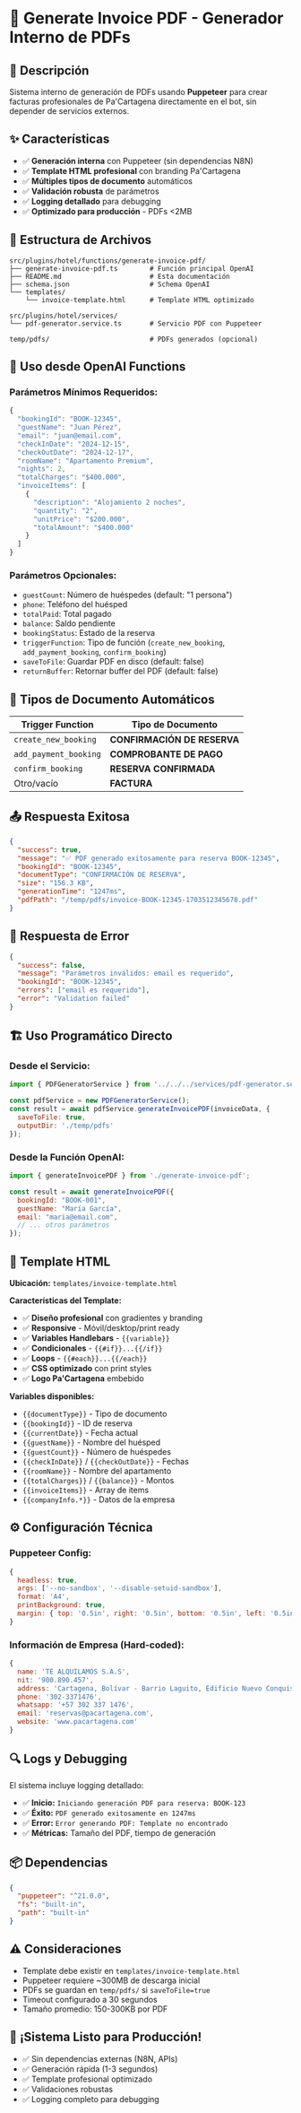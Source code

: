 # 📄 Generate Invoice PDF - Generador Interno de PDFs

## 🎯 **Descripción**
Sistema interno de generación de PDFs usando **Puppeteer** para crear facturas profesionales de Pa'Cartagena directamente en el bot, sin depender de servicios externos.

## ✨ **Características**
- ✅ **Generación interna** con Puppeteer (sin dependencias N8N)
- ✅ **Template HTML profesional** con branding Pa'Cartagena
- ✅ **Múltiples tipos de documento** automáticos
- ✅ **Validación robusta** de parámetros
- ✅ **Logging detallado** para debugging
- ✅ **Optimizado para producción** - PDFs <2MB

## 📁 **Estructura de Archivos**
```
src/plugins/hotel/functions/generate-invoice-pdf/
├── generate-invoice-pdf.ts        # Función principal OpenAI
├── README.md                      # Esta documentación
├── schema.json                    # Schema OpenAI
└── templates/
    └── invoice-template.html      # Template HTML optimizado

src/plugins/hotel/services/
└── pdf-generator.service.ts       # Servicio PDF con Puppeteer

temp/pdfs/                         # PDFs generados (opcional)
```

## 🔧 **Uso desde OpenAI Functions**

### **Parámetros Mínimos Requeridos:**
```javascript
{
  "bookingId": "BOOK-12345",
  "guestName": "Juan Pérez",
  "email": "juan@email.com", 
  "checkInDate": "2024-12-15",
  "checkOutDate": "2024-12-17",
  "roomName": "Apartamento Premium",
  "nights": 2,
  "totalCharges": "$400.000",
  "invoiceItems": [
    {
      "description": "Alojamiento 2 noches",
      "quantity": "2",
      "unitPrice": "$200.000",
      "totalAmount": "$400.000"
    }
  ]
}
```

### **Parámetros Opcionales:**
- `guestCount`: Número de huéspedes (default: "1 persona")
- `phone`: Teléfono del huésped
- `totalPaid`: Total pagado
- `balance`: Saldo pendiente  
- `bookingStatus`: Estado de la reserva
- `triggerFunction`: Tipo de función (`create_new_booking`, `add_payment_booking`, `confirm_booking`)
- `saveToFile`: Guardar PDF en disco (default: false)
- `returnBuffer`: Retornar buffer del PDF (default: false)

## 🎨 **Tipos de Documento Automáticos**

| Trigger Function | Tipo de Documento |
|------------------|-------------------|
| `create_new_booking` | **CONFIRMACIÓN DE RESERVA** |
| `add_payment_booking` | **COMPROBANTE DE PAGO** |
| `confirm_booking` | **RESERVA CONFIRMADA** |
| Otro/vacío | **FACTURA** |

## 📤 **Respuesta Exitosa**
```json
{
  "success": true,
  "message": "✅ PDF generado exitosamente para reserva BOOK-12345",
  "bookingId": "BOOK-12345",
  "documentType": "CONFIRMACIÓN DE RESERVA",
  "size": "156.3 KB",
  "generationTime": "1247ms",
  "pdfPath": "/temp/pdfs/invoice-BOOK-12345-1703512345678.pdf"
}
```

## 🚫 **Respuesta de Error**
```json
{
  "success": false,
  "message": "Parámetros inválidos: email es requerido",
  "bookingId": "BOOK-12345",
  "errors": ["email es requerido"],
  "error": "Validation failed"
}
```

## 🏗️ **Uso Programático Directo**

### **Desde el Servicio:**
```javascript
import { PDFGeneratorService } from '../../../services/pdf-generator.service';

const pdfService = new PDFGeneratorService();
const result = await pdfService.generateInvoicePDF(invoiceData, {
  saveToFile: true,
  outputDir: './temp/pdfs'
});
```

### **Desde la Función OpenAI:**
```javascript
import { generateInvoicePDF } from './generate-invoice-pdf';

const result = await generateInvoicePDF({
  bookingId: "BOOK-001",
  guestName: "María García",
  email: "maria@email.com",
  // ... otros parámetros
});
```

## 🎨 **Template HTML**

**Ubicación:** `templates/invoice-template.html`

**Características del Template:**
- ✅ **Diseño profesional** con gradientes y branding
- ✅ **Responsive** - Móvil/desktop/print ready
- ✅ **Variables Handlebars** - `{{variable}}`
- ✅ **Condicionales** - `{{#if}}...{{/if}}`
- ✅ **Loops** - `{{#each}}...{{/each}}`
- ✅ **CSS optimizado** con print styles
- ✅ **Logo Pa'Cartagena** embebido

**Variables disponibles:**
- `{{documentType}}` - Tipo de documento
- `{{bookingId}}` - ID de reserva
- `{{currentDate}}` - Fecha actual
- `{{guestName}}` - Nombre del huésped
- `{{guestCount}}` - Número de huéspedes
- `{{checkInDate}}` / `{{checkOutDate}}` - Fechas
- `{{roomName}}` - Nombre del apartamento
- `{{totalCharges}}` / `{{balance}}` - Montos
- `{{invoiceItems}}` - Array de items
- `{{companyInfo.*}}` - Datos de la empresa

## ⚙️ **Configuración Técnica**

### **Puppeteer Config:**
```javascript
{
  headless: true,
  args: ['--no-sandbox', '--disable-setuid-sandbox'],
  format: 'A4',
  printBackground: true,
  margin: { top: '0.5in', right: '0.5in', bottom: '0.5in', left: '0.5in' }
}
```

### **Información de Empresa (Hard-coded):**
```javascript
{
  name: 'TE ALQUILAMOS S.A.S',
  nit: '900.890.457',
  address: 'Cartagena, Bolívar - Barrio Laguito, Edificio Nuevo Conquistador, Oficina 1706',
  phone: '302-3371476',
  whatsapp: '+57 302 337 1476',
  email: 'reservas@pacartagena.com',
  website: 'www.pacartagena.com'
}
```

## 🔍 **Logs y Debugging**

El sistema incluye logging detallado:
- ✅ **Inicio:** `Iniciando generación PDF para reserva: BOOK-123`
- ✅ **Éxito:** `PDF generado exitosamente en 1247ms`
- ✅ **Error:** `Error generando PDF: Template no encontrado`
- ✅ **Métricas:** Tamaño del PDF, tiempo de generación

## 📦 **Dependencias**
```json
{
  "puppeteer": "^21.0.0",
  "fs": "built-in",
  "path": "built-in"
}
```

## ⚠️ **Consideraciones**
- Template debe existir en `templates/invoice-template.html`
- Puppeteer requiere ~300MB de descarga inicial
- PDFs se guardan en `temp/pdfs/` si `saveToFile=true`
- Timeout configurado a 30 segundos
- Tamaño promedio: 150-300KB por PDF

## 🚀 **¡Sistema Listo para Producción!**
- ✅ Sin dependencias externas (N8N, APIs)
- ✅ Generación rápida (1-3 segundos)
- ✅ Template profesional optimizado
- ✅ Validaciones robustas
- ✅ Logging completo para debugging